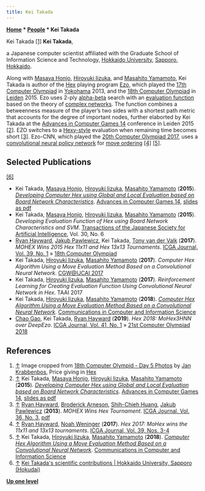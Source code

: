 ```yaml
---
title: Kei Takada
---
```

**[Home](Home "Home") \* [People](People "People") \* Kei Takada**



 [](https://icga.org/?page_id=1431) Kei Takada <a id="cite-note-1" href="#cite-ref-1">[1]</a> 
**Kei Takada**,  

a Japanese computer scientist affiliated with the Graduate School of Information Science and Technology, [Hokkaido University](https://en.wikipedia.org/wiki/Hokkaido_University), [Sapporo](https://en.wikipedia.org/wiki/Sapporo), [Hokkaido](https://en.wikipedia.org/wiki/Hokkaido). 






Along with [Masaya Honjo](index.php?title=Masaya_Honjo&action=edit&redlink=1 "Masaya Honjo (page does not exist)"), [Hiroyuki Iizuka](index.php?title=Hiroyuki_Iizuka&action=edit&redlink=1 "Hiroyuki Iizuka (page does not exist)"), and [Masahito Yamamoto](index.php?title=Masahito_Yamamoto&action=edit&redlink=1 "Masahito Yamamoto (page does not exist)"), Kei Takada is author of the [Hex](Hex "Hex") playing program [Ezo](https://www.game-ai-forum.org/icga-tournaments/program.php?id=755), which played the [17th Computer Olympiad](17th_Computer_Olympiad "17th Computer Olympiad") in [Yokohama](https://en.wikipedia.org/wiki/Yokohama) 2013, and the [18th Computer Olympiad](18th_Computer_Olympiad "18th Computer Olympiad") in [Leiden](Leiden_University "Leiden University") 2015. Ezo uses 2-ply [alpha-beta](Alpha-Beta "Alpha-Beta") search with an [evaluation function](Evaluation_Function "Evaluation Function") based on the theory of [complex networks](https://en.wikipedia.org/wiki/Complex_network). The function combines a betweenness measure of the player’s two sides with a shortest path metric that accounts for the degree of important nodes, further elaborted by Kei Takada at the [Advances in Computer Games 14](Advances_in_Computer_Games_14 "Advances in Computer Games 14") conference in Leiden 2015 <a id="cite-note-2" href="#cite-ref-2">[2]</a>. EZO switches to a [Hexy-style](Vadim_Anshelevich#Hexy "Vadim Anshelevich") evaluation when remaining time becomes short <a id="cite-note-3" href="#cite-ref-3">[3]</a>. Ezo-CNN, which played the [20th Computer Olympiad 2017](20th_Computer_Olympiad#Hex "20th Computer Olympiad"), uses a [convolutional neural policy network](Neural_Networks#Convolutional "Neural Networks") for [move ordering](Move_Ordering "Move Ordering") <a id="cite-note-4" href="#cite-ref-4">[4]</a> <a id="cite-note-5" href="#cite-ref-5">[5]</a>.



## Selected Publications


<a id="cite-note-6" href="#cite-ref-6">[6]</a>



* Kei Takada, [Masaya Honjo](index.php?title=Masaya_Honjo&action=edit&redlink=1 "Masaya Honjo (page does not exist)"), [Hiroyuki Iizuka](index.php?title=Hiroyuki_Iizuka&action=edit&redlink=1 "Hiroyuki Iizuka (page does not exist)"), [Masahito Yamamoto](index.php?title=Masahito_Yamamoto&action=edit&redlink=1 "Masahito Yamamoto (page does not exist)") (**2015**). *[Developing Computer Hex using Global and Local Evaluation based on Board Network Characteristics](http://link.springer.com/chapter/10.1007%2F978-3-319-27992-3_21)*. [Advances in Computer Games 14](Advances_in_Computer_Games_14 "Advances in Computer Games 14"), [slides as pdf](https://acg2015.files.wordpress.com/2015/07/takada.pdf)
* Kei Takada, [Masaya Honjo](index.php?title=Masaya_Honjo&action=edit&redlink=1 "Masaya Honjo (page does not exist)"), [Hiroyuki Iizuka](index.php?title=Hiroyuki_Iizuka&action=edit&redlink=1 "Hiroyuki Iizuka (page does not exist)"), [Masahito Yamamoto](index.php?title=Masahito_Yamamoto&action=edit&redlink=1 "Masahito Yamamoto (page does not exist)") (**2015**). *Developing Evaluation Function of Hex using Board Network Characteristics and SVM*. [Transactions of the Japanese Society for Artificial Intelligence](https://www.jstage.jst.go.jp/browse/tjsai), Vol. 30, No. 6
* [Ryan Hayward](Ryan_Hayward "Ryan Hayward"), [Jakub Pawlewicz](Jakub_Pawlewicz "Jakub Pawlewicz"), Kei Takada, [Tony van der Valk](index.php?title=Tony_van_der_Valk&action=edit&redlink=1 "Tony van der Valk (page does not exist)") (**2017**). *MOHEX Wins 2015 Hex 11x11 and Hex 13x13 Tournaments*. [ICGA Journal, Vol. 39, No. 1](ICGA_Journal#39_1 "ICGA Journal") » [18th Computer Olympiad](18th_Computer_Olympiad#Hex "18th Computer Olympiad")
* Kei Takada, [Hiroyuki Iizuka](index.php?title=Hiroyuki_Iizuka&action=edit&redlink=1 "Hiroyuki Iizuka (page does not exist)"), [Masahito Yamamoto](index.php?title=Masahito_Yamamoto&action=edit&redlink=1 "Masahito Yamamoto (page does not exist)") (**2017**). *Computer Hex Algorithm Using a Move Evaluation Method Based on a Convolutional Neural Network*. [CGW@IJCAI 2017](Conferences#IJCAI2017 "Conferences")
* Kei Takada, [Hiroyuki Iizuka](index.php?title=Hiroyuki_Iizuka&action=edit&redlink=1 "Hiroyuki Iizuka (page does not exist)"), [Masahito Yamamoto](index.php?title=Masahito_Yamamoto&action=edit&redlink=1 "Masahito Yamamoto (page does not exist)") (**2017**). *Reinforcement Learning for Creating Evaluation Function Using Convolutional Neural Network in Hex*. TAAI 2017
* Kei Takada, [Hiroyuki Iizuka](index.php?title=Hiroyuki_Iizuka&action=edit&redlink=1 "Hiroyuki Iizuka (page does not exist)"), [Masahito Yamamoto](index.php?title=Masahito_Yamamoto&action=edit&redlink=1 "Masahito Yamamoto (page does not exist)") (**2018**). *[Computer Hex Algorithm Using a Move Evaluation Method Based on a Convolutional Neural Network](https://link.springer.com/chapter/10.1007%2F978-3-319-75931-9_2)*. [Communications in Computer and Information Science](https://link.springer.com/bookseries/7899)
* [Chao Gao](index.php?title=Chao_Gao&action=edit&redlink=1 "Chao Gao (page does not exist)"), Kei Takada, [Ryan Hayward](Ryan_Hayward "Ryan Hayward") (**2019**). *Hex 2018: MoHex3HNN over DeepEzo*. [ICGA Journal, Vol. 41, No. 1](ICGA_Journal#41_1 "ICGA Journal") » [21st Computer Olympiad 2018](index.php?title=21st_Computer_Olympiad&action=edit&redlink=1 "21st Computer Olympiad (page does not exist)")


## References


1. <a id="cite-ref-1" href="#cite-note-1">↑</a> Image cropped from [18th Computer Olympid - Day 5 Photos](https://icga.org/?page_id=1431) by [Jan Krabbenbos](Jan_Krabbenbos "Jan Krabbenbos"), Price giving in [Hex](Hex "Hex")
2. <a id="cite-ref-2" href="#cite-note-2">↑</a>  Kei Takada, [Masaya Honjo](index.php?title=Masaya_Honjo&action=edit&redlink=1 "Masaya Honjo (page does not exist)"), [Hiroyuki Iizuka](index.php?title=Hiroyuki_Iizuka&action=edit&redlink=1 "Hiroyuki Iizuka (page does not exist)"), [Masahito Yamamoto](index.php?title=Masahito_Yamamoto&action=edit&redlink=1 "Masahito Yamamoto (page does not exist)") (**2015**). *[Developing Computer Hex using Global and Local Evaluation based on Board Network Characteristics](http://link.springer.com/chapter/10.1007%2F978-3-319-27992-3_21)*. [Advances in Computer Games 14](Advances_in_Computer_Games_14 "Advances in Computer Games 14"), [slides as pdf](https://acg2015.files.wordpress.com/2015/07/takada.pdf)
3. <a id="cite-ref-3" href="#cite-note-3">↑</a> [Ryan Hayward](Ryan_Hayward "Ryan Hayward"), [Broderick Arneson](index.php?title=Broderick_Arneson&action=edit&redlink=1 "Broderick Arneson (page does not exist)"), [Shih-Chieh Huang](Shih-Chieh_Huang "Shih-Chieh Huang"), [Jakub Pawlewicz](Jakub_Pawlewicz "Jakub Pawlewicz") (**2013**). *MOHEX Wins Hex Tournament*. [ICGA Journal, Vol. 36, No. 3](ICGA_Journal#36_3 "ICGA Journal"), [pdf](https://webdocs.cs.ualberta.ca/~hayward/papers/rptYokohama.pdf)
4. <a id="cite-ref-4" href="#cite-note-4">↑</a> [Ryan Hayward](Ryan_Hayward "Ryan Hayward"), [Noah Weninger](index.php?title=Noah_Weninger&action=edit&redlink=1 "Noah Weninger (page does not exist)") (**2017**). *Hex 2017: MoHex wins the 11x11 and 13x13 tournaments*. [ICGA Journal, Vol. 39, Nos. 3-4](ICGA_Journal#39_34 "ICGA Journal")
5. <a id="cite-ref-5" href="#cite-note-5">↑</a>  Kei Takada, [Hiroyuki Iizuka](index.php?title=Hiroyuki_Iizuka&action=edit&redlink=1 "Hiroyuki Iizuka (page does not exist)"), [Masahito Yamamoto](index.php?title=Masahito_Yamamoto&action=edit&redlink=1 "Masahito Yamamoto (page does not exist)") (**2018**). *[Computer Hex Algorithm Using a Move Evaluation Method Based on a Convolutional Neural Network](https://link.springer.com/chapter/10.1007%2F978-3-319-75931-9_2)*. [Communications in Computer and Information Science](https://link.springer.com/bookseries/7899)
6. <a id="cite-ref-6" href="#cite-note-6">↑</a> [Kei Takada's scientific contributions | Hokkaido University, Sapporo (Hokudai)](https://www.researchgate.net/scientific-contributions/2081097930_Kei_Takada)

**[Up one level](People "People")**







 
